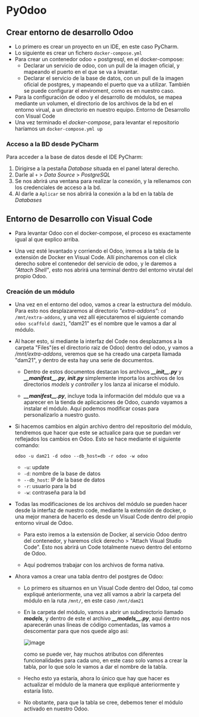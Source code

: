 # PyOdoo

## Crear entorno de desarrollo Odoo

  * Lo primero es crear un proyecto en un IDE, en este caso PyCharm.
  * Lo siguiente es crear un fichero ``docker-compose.yml``
  * Para crear un contenedor odoo + postgresql, en el docker-compose:
      * Declarar un servicio de odoo, con un pull de la imagen oficial, 
        y mapeando el puerto en el que se va a levantar.
      * Declarar el servicio de la base de datos, con un pull de la imagen 
        oficial de postgres, y mapeando el puerto que va a utilizar. También 
        se puede configurar el enviroment, como es en nuestro caso.
  * Para la configuración de odoo y el desarrollo de módulos, se mapea mediante
    un volumen, el directorio de los archivos de la bd en el entorno virual, a 
    un directorio en nuestro equipo. Entorno de Desarrollo con Visual Code
  * Una vez terminado el _docker-compose_, para levantar el repositorio haríamos 
    un ``docker-compose.yml up``

### Acceso a la BD desde PyCharm

Para acceder a la base de datos desde el IDE PyCharm:

1. Dirigirse a la pestaña _Database_ situada en el panel lateral derecho.
2. Darle al ``+`` > _Data Source_ > _PostgreSQL_
3. Se nos abrirá una ventana para realizar la conexión, y la rellenamos con los
   credenciales de acceso a la bd.
4. Al darle a ``Aplicar`` se nos abrirá la conexión a la bd en la tabla de _*Databases*_


## Entorno de Desarrollo con Visual Code

 * Para levantar Odoo con el docker-compose, el proceso es exactamente igual al que 
   explico arriba.
  
 * Una vez esté levantado y corriendo el Odoo, iremos a la tabla de la extensión de Docker en Visual Code.
   Allí pincharemos con el click derecho sobre el contenedor del servicio de odoo, y le daremos a _"Attach Shell"_,
   esto nos abrirá una terminal dentro del entorno virutal del propio Odoo.
   
### Creación de un módulo
   
 * Una vez en el entorno del odoo, vamos a crear la estructura del módulo. Para esto nos desplazaremos al directorio _"extra-addons"_:
   ``cd /mnt/extra-addons``, y una vez allí ejecutaremos el siguiente comando ``odoo scaffold dam21``, "dam21" es el nombre que le vamos
   a dar al módulo.
   
 * Al hacer esto, si mediante la interfaz del Code nos desplazamos a la carpeta "Files"(es el directorio raiz de Odoo) dentro del odoo, 
   y vamos a _/mnt/extra-addons_, veremos que se ha creado una carpeta llamada "dam21", y dentro de esta hay una serie de documentos.
   
    * Dentro de estos documentos destacan los archivos ___\_\_init\_\_.py___ y ___\_\_manifest\_\_.py___, ___init.py___ simplemente
      importa los archivos de los directorios _models_ y _controller_ y los lanza al inicarse el módulo.
      
    * ___\_\_manifest\_\_.py___, incluye toda la información del módulo que va a aparecer en la tienda de aplicaciones de Odoo, cuando vayamos
      a instalar el módulo. Aquí podemos modificar cosas para personalizarlo a nuestro gusto.
      
  * Si hacemos cambios en algún archivo dentro del repositorio del módulo, tendremos que hacer que este se actualice para que se puedan ver 
    reflejados los cambios en Odoo. Esto se hace mediante el siguiente comando:
    
    `odoo -u dam21 -d odoo --db_host=db -r odoo -w odoo`
    
     - `-u`: update
     - `-d`: nombre de la base de datos
     - `--db_host`: IP de la base de datos
     - `-r`: usuario para la bd
     - `-w`: contraseña para la bd

   * Todas las modificaciones de los archivos del módulo se pueden hacer desde la interfaz de nuestro code, mediante la extensión de docker, o 
     una mejor manera de hacerlo es desde un Visual Code dentro del propio entorno virual de Odoo.
     
      - Para esto iremos a la extensión de Docker, al servicio Odoo dentro del contenedor, y haremos click derecho > "Attach Visual Studio Code".
        Esto nos abrirá un Code totalmente nuevo dentro del entorno de Odoo.
        
      - Aquí podremos trabajar con los archivos de forma nativa.
    
   * Ahora vamos a crear una tabla dentro del postgres de Odoo:
   
      - Lo primero es situarnos en un Visual Code dentro del Odoo, tal como expliqué anteriormente, una vez allí vamos a abrir la carpeta del módulo
        en la ruta ``/mnt/``, en este caso ``/mnt/dam21``
        
      - En la carpeta del módulo, vamos a abrir un subdirectorio llamado ___models___, y dentro de este el archivo ___\_\_models\_\_.py___, aquí
        dentro nos aparecerán unas líneas de código comentadas, las vamos a descomentar para que nos quede algo asi:
        
        ![image](https://user-images.githubusercontent.com/91198492/225893544-e0e8118f-f03c-4610-bb89-b8744db17307.png)
        
        como se puede ver, hay muchos atributos con diferentes funcionalidades para cada uno, en este caso solo vamos a crear la tabla, por lo que
        solo le vamos a dar el nombre de la tabla.
        
      - Hecho esto ya estaría, ahora lo único que hay que hacer es actualizar el módulo de la manera que expliqué anteriormente y estaría listo.
      
      - No obstante, para que la tabla se cree, debemos tener el módulo activado en nuestro Odoo.

   
